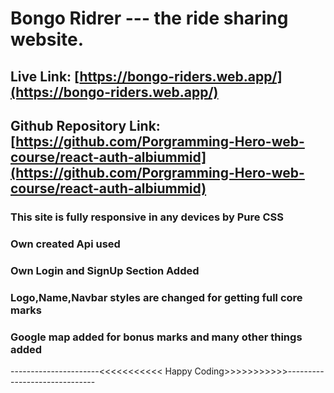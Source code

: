 # Bongo Ridrer --- the ride sharing website.

## Live Link: [https://bongo-riders.web.app/](https://bongo-riders.web.app/)
## Github Repository Link: [https://github.com/Porgramming-Hero-web-course/react-auth-albiummid](https://github.com/Porgramming-Hero-web-course/react-auth-albiummid)

### This site is fully responsive in any devices by Pure CSS
### Own created Api used
### Own Login and SignUp Section Added
### Logo,Name,Navbar styles are changed for getting full core marks
### Google map added for bonus marks and many other things added


----------------------<<<<<<<<<<< Happy Coding>>>>>>>>>>>------------------------------